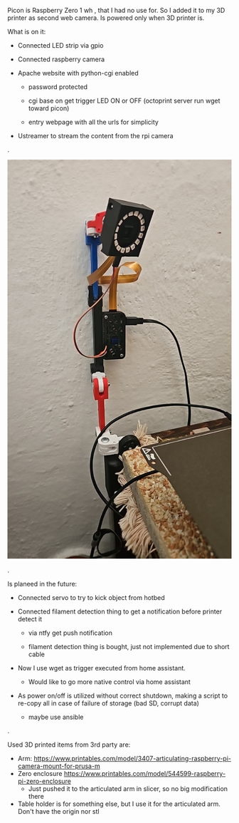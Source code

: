 Picon is  Raspberry Zero 1 wh , that I had no use for. So I added it to my 3D printer as second web camera. Is powered only when 3D printer is.


What is on it:

- Connected LED strip via gpio

- Connected raspberry camera

- Apache website with python-cgi enabled

  - password protected

   - cgi base on get trigger LED ON or OFF  (octoprint server run wget toward picon)

   - entry webpage with all the urls for simplicity

- Ustreamer to stream the content from the rpi camera

.

![Alt text](/scripts/picon/All-in-one.jpg?raw=true "Optional Title")

.

Is planeed in the future:

- Connected servo to try to kick object from hotbed

- Connected filament detection thing to get a notification before printer detect it

   - via ntfy get push notification

    - filament detection thing is bought, just not implemented due to short cable

- Now I use wget as trigger executed from home assistant.

    - Would like to go more native control via home assistant

- As power on/off is utilized without correct shutdown, making a script to re-copy all in case of failure of storage (bad SD, corrupt data)

    - maybe use ansible

.

Used 3D printed items from 3rd party are:
- Arm: https://www.printables.com/model/3407-articulating-raspberry-pi-camera-mount-for-prusa-m
- Zero enclosure https://www.printables.com/model/544599-raspberry-pi-zero-enclosure
  - Just pushed it to the articulated arm in slicer, so no big modification there
- Table holder is for something else, but I use it for the articulated arm. Don't have the origin nor stl


